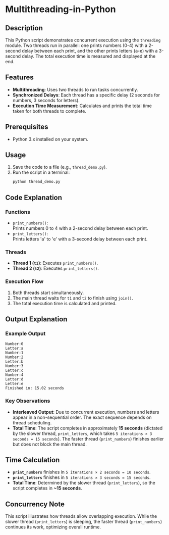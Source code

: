 # Multithreading-in-Python


## Description

This Python script demonstrates concurrent execution using the `threading` module. Two threads run in parallel: one prints numbers (0-4) with a 2-second delay between each print, and the other prints letters (a-e) with a 3-second delay. The total execution time is measured and displayed at the end.

## Features

- **Multithreading**: Uses two threads to run tasks concurrently.
- **Synchronized Delays**: Each thread has a specific delay (2 seconds for numbers, 3 seconds for letters).
- **Execution Time Measurement**: Calculates and prints the total time taken for both threads to complete.

## Prerequisites

- Python 3.x installed on your system.

## Usage

1. Save the code to a file (e.g., `thread_demo.py`).
2. Run the script in a terminal:
   ```bash
   python thread_demo.py
   ```

## Code Explanation

### Functions
- `print_numbers()`:  
  Prints numbers 0 to 4 with a 2-second delay between each print.
- `print_letters()`:  
  Prints letters 'a' to 'e' with a 3-second delay between each print.

### Threads
- **Thread 1 (`t1`)**: Executes `print_numbers()`.
- **Thread 2 (`t2`)**: Executes `print_letters()`.

### Execution Flow
1. Both threads start simultaneously.
2. The main thread waits for `t1` and `t2` to finish using `join()`.
3. The total execution time is calculated and printed.

## Output Explanation

### Example Output
```
Number:0
Letter:a
Number:1
Number:2
Letter:b
Number:3
Letter:c
Number:4
Letter:d
Letter:e
Finished in: 15.02 seconds
```

### Key Observations
- **Interleaved Output**: Due to concurrent execution, numbers and letters appear in a non-sequential order. The exact sequence depends on thread scheduling.
- **Total Time**: The script completes in approximately **15 seconds** (dictated by the slower thread, `print_letters`, which takes `5 iterations × 3 seconds = 15 seconds`). The faster thread (`print_numbers`) finishes earlier but does not block the main thread.

## Time Calculation

- **`print_numbers`** finishes in `5 iterations × 2 seconds = 10 seconds`.
- **`print_letters`** finishes in `5 iterations × 3 seconds = 15 seconds`.
- **Total Time**: Determined by the slower thread (`print_letters`), so the script completes in **~15 seconds**.

## Concurrency Note

This script illustrates how threads allow overlapping execution. While the slower thread (`print_letters`) is sleeping, the faster thread (`print_numbers`) continues its work, optimizing overall runtime.
